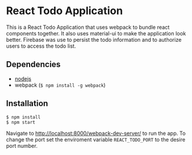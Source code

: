 # React Todo Application
This is a React Todo Application that uses webpack to bundle react components together. 
It also uses material-ui to make the application look better.
Firebase was use to persist the todo information and to authorize users to access the todo list.

## Dependencies

* [nodejs](https://nodejs.org/en/)
* webpack (`$ npm install -g webpack`)

## Installation
``` 
$ npm install
$ npm start
```
Navigate to [http://localhost:8000/webpack-dev-server/](http://localhost:8000/webpack-dev-server/) to run the app.
To change the port set the enviroment variable `REACT_TODO_PORT` to the desire port number.
